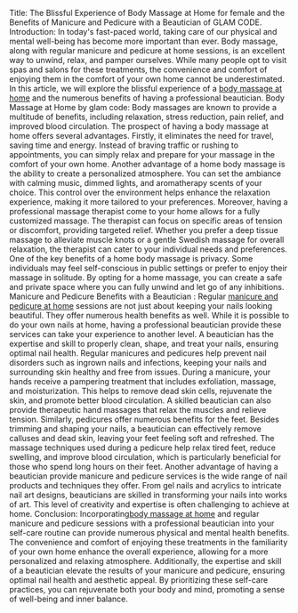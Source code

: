 Title: The Blissful Experience of Body Massage at Home  for female and the Benefits of Manicure and Pedicure with a Beautician of GLAM CODE.
Introduction:   In today's fast-paced world, taking care of our physical and mental well-being has become more important than ever. Body massage, along with regular manicure and pedicure at home  sessions, is an excellent way to unwind, relax, and pamper ourselves. While many people opt to visit spas and salons for these treatments, the convenience and comfort of enjoying them in the comfort of your own home cannot be underestimated. In this article, we will explore the blissful experience of a [body massage at home](https://www.glamcode.in/category/body-massage-&-polish/lucknow) and the numerous benefits of having a professional beautician.
Body Massage at Home by glam code:
Body massages are known to provide a multitude of benefits, including relaxation, stress reduction, pain relief, and improved blood circulation. The prospect of having a body massage at home offers several advantages. Firstly, it eliminates the need for travel, saving time and energy. Instead of braving traffic or rushing to appointments, you can simply relax and prepare for your massage in the comfort of your own home.
Another advantage of a home body massage is the ability to create a personalized atmosphere. You can set the ambiance with calming music, dimmed lights, and aromatherapy scents of your choice. This control over the environment helps enhance the relaxation experience, making it more tailored to your preferences.
Moreover, having a professional massage therapist come to your home allows for a fully customized massage. The therapist can focus on specific areas of tension or discomfort, providing targeted relief. Whether you prefer a deep tissue massage to alleviate muscle knots or a gentle Swedish massage for overall relaxation, the therapist can cater to your individual needs and preferences.
One of the key benefits of a home body massage is privacy. Some individuals may feel self-conscious in public settings or prefer to enjoy their massage in solitude. By opting for a home massage, you can create a safe and private space where you can fully unwind and let go of any inhibitions.
Manicure and Pedicure Benefits with a Beautician :
Regular [manicure and pedicure at home](https://www.glamcode.in/category/mani-pedi/lucknow) sessions are not just about keeping your nails looking beautiful. They offer numerous health benefits as well. While it is possible to do your own nails at home, having a professional beautician provide these services can take your experience to another level.
A beautician has the expertise and skill to properly clean, shape, and treat your nails, ensuring optimal nail health. Regular manicures and pedicures help prevent nail disorders such as ingrown nails and infections, keeping your nails and surrounding skin healthy and free from issues.
During a manicure, your hands receive a pampering treatment that includes exfoliation, massage, and moisturization. This helps to remove dead skin cells, rejuvenate the skin, and promote better blood circulation. A skilled beautician can also provide therapeutic hand massages that relax the muscles and relieve tension.
Similarly, pedicures offer numerous benefits for the feet. Besides trimming and shaping your nails, a beautician can effectively remove calluses and dead skin, leaving your feet feeling soft and refreshed. The massage techniques used during a pedicure help relax tired feet, reduce swelling, and improve blood circulation, which is particularly beneficial for those who spend long hours on their feet.
Another advantage of having a beautician provide manicure and pedicure services is the wide range of nail products and techniques they offer. From gel nails and acrylics to intricate nail art designs, beauticians are skilled in transforming your nails into works of art. This level of creativity and expertise is often challenging to achieve at home.
Conclusion:
Incorporating[body massage at home](](https://www.glamcode.in/category/body-massage-&-polish/lucknow) ) and regular manicure and pedicure sessions with a professional beautician into your self-care routine can provide numerous physical and mental health benefits. The convenience and comfort of enjoying these treatments in the familiarity of your own home enhance the overall experience, allowing for a more personalized and relaxing atmosphere. Additionally, the expertise and skill of a beautician elevate the results of your manicure and pedicure, ensuring optimal nail health and aesthetic appeal. By prioritizing these self-care practices, you can rejuvenate both your body and mind, promoting a sense of well-being and inner balance.